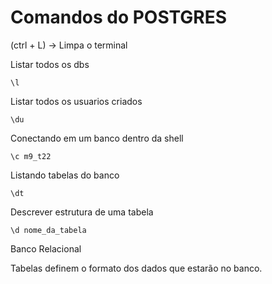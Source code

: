 # Comandos do POSTGRES

(ctrl + L) -> Limpa o terminal

Listar todos os dbs

```
\l
```

Listar todos os usuarios criados

```
\du
```

Conectando em um banco dentro da shell

```
\c m9_t22
```

Listando tabelas do banco

```
\dt
```

Descrever estrutura de uma tabela

```
\d nome_da_tabela
```

Banco Relacional

Tabelas definem o formato dos dados que estarão no banco.
